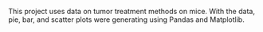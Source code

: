 This project uses data on tumor treatment methods on mice. With the data, pie, bar, and scatter plots were generating using Pandas and Matplotlib. 
